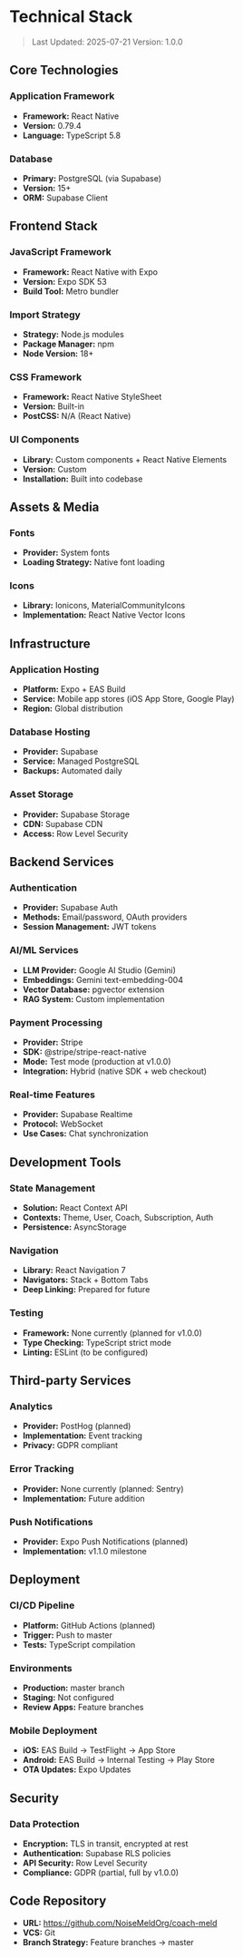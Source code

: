 # Technical Stack

> Last Updated: 2025-07-21
> Version: 1.0.0

## Core Technologies

### Application Framework
- **Framework:** React Native
- **Version:** 0.79.4
- **Language:** TypeScript 5.8

### Database
- **Primary:** PostgreSQL (via Supabase)
- **Version:** 15+
- **ORM:** Supabase Client

## Frontend Stack

### JavaScript Framework
- **Framework:** React Native with Expo
- **Version:** Expo SDK 53
- **Build Tool:** Metro bundler

### Import Strategy
- **Strategy:** Node.js modules
- **Package Manager:** npm
- **Node Version:** 18+

### CSS Framework
- **Framework:** React Native StyleSheet
- **Version:** Built-in
- **PostCSS:** N/A (React Native)

### UI Components
- **Library:** Custom components + React Native Elements
- **Version:** Custom
- **Installation:** Built into codebase

## Assets & Media

### Fonts
- **Provider:** System fonts
- **Loading Strategy:** Native font loading

### Icons
- **Library:** Ionicons, MaterialCommunityIcons
- **Implementation:** React Native Vector Icons

## Infrastructure

### Application Hosting
- **Platform:** Expo + EAS Build
- **Service:** Mobile app stores (iOS App Store, Google Play)
- **Region:** Global distribution

### Database Hosting
- **Provider:** Supabase
- **Service:** Managed PostgreSQL
- **Backups:** Automated daily

### Asset Storage
- **Provider:** Supabase Storage
- **CDN:** Supabase CDN
- **Access:** Row Level Security

## Backend Services

### Authentication
- **Provider:** Supabase Auth
- **Methods:** Email/password, OAuth providers
- **Session Management:** JWT tokens

### AI/ML Services
- **LLM Provider:** Google AI Studio (Gemini)
- **Embeddings:** Gemini text-embedding-004
- **Vector Database:** pgvector extension
- **RAG System:** Custom implementation

### Payment Processing
- **Provider:** Stripe
- **SDK:** @stripe/stripe-react-native
- **Mode:** Test mode (production at v1.0.0)
- **Integration:** Hybrid (native SDK + web checkout)

### Real-time Features
- **Provider:** Supabase Realtime
- **Protocol:** WebSocket
- **Use Cases:** Chat synchronization

## Development Tools

### State Management
- **Solution:** React Context API
- **Contexts:** Theme, User, Coach, Subscription, Auth
- **Persistence:** AsyncStorage

### Navigation
- **Library:** React Navigation 7
- **Navigators:** Stack + Bottom Tabs
- **Deep Linking:** Prepared for future

### Testing
- **Framework:** None currently (planned for v1.0.0)
- **Type Checking:** TypeScript strict mode
- **Linting:** ESLint (to be configured)

## Third-party Services

### Analytics
- **Provider:** PostHog (planned)
- **Implementation:** Event tracking
- **Privacy:** GDPR compliant

### Error Tracking
- **Provider:** None currently (planned: Sentry)
- **Implementation:** Future addition

### Push Notifications
- **Provider:** Expo Push Notifications (planned)
- **Implementation:** v1.1.0 milestone

## Deployment

### CI/CD Pipeline
- **Platform:** GitHub Actions (planned)
- **Trigger:** Push to master
- **Tests:** TypeScript compilation

### Environments
- **Production:** master branch
- **Staging:** Not configured
- **Review Apps:** Feature branches

### Mobile Deployment
- **iOS:** EAS Build → TestFlight → App Store
- **Android:** EAS Build → Internal Testing → Play Store
- **OTA Updates:** Expo Updates

## Security

### Data Protection
- **Encryption:** TLS in transit, encrypted at rest
- **Authentication:** Supabase RLS policies
- **API Security:** Row Level Security
- **Compliance:** GDPR (partial, full by v1.0.0)

## Code Repository
- **URL:** https://github.com/NoiseMeldOrg/coach-meld
- **VCS:** Git
- **Branch Strategy:** Feature branches → master